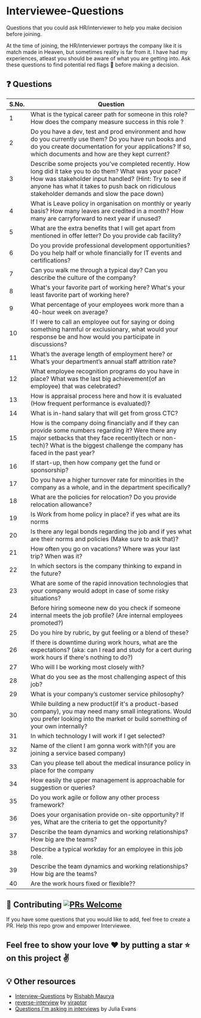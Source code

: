 ﻿# Interviewee-Questions
Questions that you could ask HR/interviewer to help you make decision before joining.

At the time of joining, the HR/interviewer portrays the company like it is match made in Heaven, but sometimes reality is far from it. I have had my experiences, atleast you should be aware of what you are getting into. Ask these questions to find potential red flags 🚩 before making a decision. 

## :question: Questions

| S.No. |Question |
|---|---|
| 1 | What is the typical career path for someone in this role? How does the company measure success in this role ? |
| 2 | Do you have a dev, test and prod environment and how do you currently use them? Do you have run books and do you create documentation for your applications? If so, which documents and how are they kept current? |
| 3 | Describe some projects you’ve completed recently. How long did it take you to do them? What was your pace? How was stakeholder input handled? (Hint: Try to see if anyone has what it takes to push back on ridiculous stakeholder demands and slow the pace down) |
| 4 | What is Leave policy in organisation on monthly or yearly basis? How many leaves are credited in a month? How many are carryforward to next year if unused? |
| 5 | What are the extra benefits that I will get apart from mentioned in offer letter? Do you provide cab facility? |
| 6 | Do you provide professional development opportunities? Do you help half or whole financially for IT events and certifications? |
| 7 | Can you walk me through a typical day? Can you describe the culture of the company? |
| 8 | What's your favorite part of working here? What's your least favorite part of working here? |
| 9 | What percentage of your employees work more than a 40-hour week on average? |
| 10 | If I were to call an employee out for saying or doing something harmful or exclusionary, what would your response be and how would you participate in discussions? |
| 11 | What’s the average length of employment here? or What’s your department’s annual staff attrition rate? |
| 12 | What employee recognition programs do you have in place? What was the last big achievement(of an employee) that was celebrated? |
| 13 | How is appraisal process here and how it is evaluated (How frequent performance is evaluated)? |
| 14 | What is in-hand salary that will get from gross CTC? |
| 15 | How is the company doing financially and if they can provide some numbers regarding it? Were there any major setbacks that they face recently(tech or non-tech)? What is the biggest challenge the company has faced in the past year? |
| 16 | If start-up, then how company get the fund or sponsorship? |
| 17 | Do you have a higher turnover rate for minorities in the company as a whole, and in the department specifically?|
| 18 | What are the policies for relocation? Do you provide relocation allowance? |
| 19 | Is Work from home policy in place? if yes what are its norms |
| 20 | Is there any legal bonds regarding the job and if yes what are their norms and policies (Make sure to ask that)? |
| 21 | How often you go on vacations? Where was your last trip? When was it? |
| 22 | In which sectors is the company thinking to expand in the future? |
| 23 | What are some of the rapid innovation technologies that your company would adopt in case of some risky situations? |
| 24 | Before hiring someone new do you check if someone internal meets the job profile? (Are internal employees promoted?)|
| 25 | Do you hire by rubric, by gut feeling or a blend of these? |
| 26 | If there is downtime during work hours, what are the expectations? (aka: can I read and study for a cert during work hours if there's nothing to do?)|
| 27 | Who will I be working most closely with? |
| 28 | What do you see as the most challenging aspect of this job? |
| 29 | What is your company’s customer service philosophy? |
| 30 | While building a new product(if it's a product-based company), you may need many small integrations. Would you prefer looking into the market or build something of your own internally? |
| 31 | In which technology I will work if I get selected? |
| 32 | Name of the client I am gonna work with?(if you are joining a service based company) |
| 33 | Can you please tell about the medical insurance policy in place for the company |
| 34 | How easily the upper management is approachable for suggestion or queries? |
| 35 | Do you work agile or follow any other process framework? |
| 36 | Does your organisation provide on-site opportunity? If yes, What are the criteria to get the opportunity? |
| 37 | Describe the team dynamics and working relationships? How big are the teams? |
| 38 | Describe a typical workday for an employee in this job role. |
| 39 | Describe the team dynamics and working relationships? How big are the teams? |
| 40 | Are the work hours fixed or flexible?? |



## 🤝 Contributing [![PRs Welcome](https://img.shields.io/badge/PRs-welcome-brightgreen.svg?style=flat-square)](http://makeapullrequest.com)

If you have some questions that you would like to add, feel free to create a PR. Help this repo grow and empower Interviewee.

## Feel free to show your love :heart: by putting a star :star: on this project :v:

## :bulb: Other resources

- [Interview-Questions](https://github.com/rishabh115/Interview-Questions) by [Rishabh Maurya](https://github.com/rishabh115)
- [reverse-interview](https://github.com/viraptor/reverse-interview) by [viraptor](https://github.com/viraptor)
- [Questions I'm asking in interviews](https://jvns.ca/blog/2013/12/30/questions-im-asking-in-interviews/) by Julia Evans
